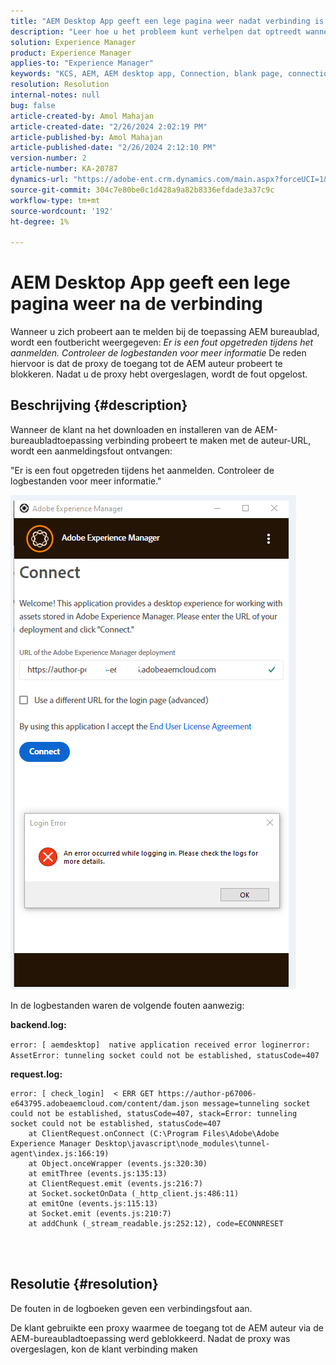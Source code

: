 ```yaml
---
title: "AEM Desktop App geeft een lege pagina weer nadat verbinding is gemaakt"
description: "Leer hoe u het probleem kunt verhelpen dat optreedt wanneer u probeert verbinding te maken met AEM auteur, retourneert een aanmeldingsfout in de AEM Desktop App. Probeer proxy te omzeilen."
solution: Experience Manager
product: Experience Manager
applies-to: "Experience Manager"
keywords: "KCS, AEM, AEM desktop app, Connection, blank page, connection error"
resolution: Resolution
internal-notes: null
bug: false
article-created-by: Amol Mahajan
article-created-date: "2/26/2024 2:02:19 PM"
article-published-by: Amol Mahajan
article-published-date: "2/26/2024 2:12:10 PM"
version-number: 2
article-number: KA-20787
dynamics-url: "https://adobe-ent.crm.dynamics.com/main.aspx?forceUCI=1&pagetype=entityrecord&etn=knowledgearticle&id=263723a1-afd4-ee11-9079-6045bd006793"
source-git-commit: 304c7e80be0c1d428a9a82b8336efdade3a37c9c
workflow-type: tm+mt
source-wordcount: '192'
ht-degree: 1%

---
```


# AEM Desktop App geeft een lege pagina weer na de verbinding


Wanneer u zich probeert aan te melden bij de toepassing AEM bureaublad, wordt een foutbericht weergegeven: *Er is een fout opgetreden tijdens het aanmelden. Controleer de logbestanden voor meer informatie* De reden hiervoor is dat de proxy de toegang tot de AEM auteur probeert te blokkeren. Nadat u de proxy hebt overgeslagen, wordt de fout opgelost.

## Beschrijving {#description}


Wanneer de klant na het downloaden en installeren van de AEM-bureaubladtoepassing verbinding probeert te maken met de auteur-URL, wordt een aanmeldingsfout ontvangen:

&quot;Er is een fout opgetreden tijdens het aanmelden. Controleer de logbestanden voor meer informatie.&quot;

![](assets/___273723a1-afd4-ee11-9079-6045bd006793___.png)

In de logbestanden waren de volgende fouten aanwezig:

<b>backend.log:</b>

`error: [ aemdesktop]  native application received error loginerror: AssetError: tunneling socket could not be established, statusCode=407`

<b>request.log:</b>




```
error: [ check_login]  < ERR GET https://author-p67006-e643795.adobeaemcloud.com/content/dam.json message=tunneling socket could not be established, statusCode=407, stack=Error: tunneling socket could not be established, statusCode=407
    at ClientRequest.onConnect (C:\Program Files\Adobe\Adobe Experience Manager Desktop\javascript\node_modules\tunnel-agent\index.js:166:19)
    at Object.onceWrapper (events.js:320:30)
    at emitThree (events.js:135:13)
    at ClientRequest.emit (events.js:216:7)
    at Socket.socketOnData (_http_client.js:486:11)
    at emitOne (events.js:115:13)
    at Socket.emit (events.js:210:7)
    at addChunk (_stream_readable.js:252:12), code=ECONNRESET
```


<br> 

## Resolutie {#resolution}


De fouten in de logboeken geven een verbindingsfout aan.

De klant gebruikte een proxy waarmee de toegang tot de AEM auteur via de AEM-bureaubladtoepassing werd geblokkeerd. Nadat de proxy was overgeslagen, kon de klant verbinding maken
